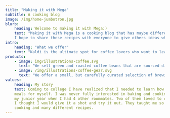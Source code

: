 ```yaml
---
title: "Making it with Mega"
subtitle: A cooking blog
image: /img/home-jumbotron.jpg
blurb:
    heading: Welcome to making it with Mega:)
    text: "Making it with Mega is a cooking blog that has maybe different recipes.
    I hope to share these recipes with everyone to give others ideas when cooking."
intro:
    heading: "What we offer"
    text: "Kaldi is the ultimate spot for coffee lovers who want to learn about their java’s origin and support the farmers that grew it. We take coffee production, roasting and brewing seriously and we’re glad to pass that knowledge to anyone."
products:
    - image: img/illustrations-coffee.svg
      text: "We sell green and roasted coffee beans that are sourced directly from independent farmers and farm cooperatives. We’re proud to offer a variety of coffee beans grown with great care for the environment and local communities. Check our post or contact us directly for current availability."
    - image: /img/illustrations-coffee-gear.svg
      text: "We offer a small, but carefully curated selection of brewing gear and tools for every taste and experience level. No matter if you roast your own beans or just bought your first french press, you’ll find a gadget to fall in love with in our shop."
values:
    heading: My story
    text: Coming to college I have realized that I needed to learn how to cook real
    meals for myself. I was never fully interested in baking and cooking until
    my junior year when I had 4 other roommates. Two of them loved to cook, so
    I thought I would give it a shot and try it out. They taught me so much about
    cooking and many different recipes.
---
```

